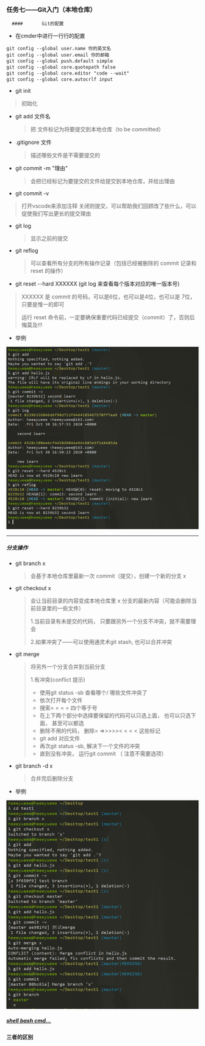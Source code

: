 ### 任务七——Git入门（本地仓库）

      ####       Git的配置

* 在cmder中进行一行行的配置

```
git config --global user.name 你的英文名
git config --global user.email 你的邮箱
git config --global push.default simple
git config --global core.quotepath false
git config --global core.editor "code --wait"
git config --global core.autocrlf input
```

*  git init

  > 初始化

* git add 文件名 

  > 把 文件标记为将要提交到本地仓库（to be committed）

* .gitignore 文件

  > 描述哪些文件是不需要提交的

* git commit -m "理由"

  >  会把已经标记为要提交的文件给提交到本地仓库，并给出理由

*  git commit -v 

  > 打开vscode来添加注释 关闭则提交，可以帮助我们回顾改了些什么，可以促使我们写出更长的提交理由

* git log

  > 显示之前的提交

* git reflog

  > 可以查看所有分支的所有操作记录（包括已经被删除的 commit 记录和 reset 的操作）

*  git reset --hard XXXXXX (git log 来查看每个版本对应的唯一版本号)

  > XXXXXX 是 commit 的号码，可以是6位，也可以是4位，也可以是 7位，只要是惟一的即可
  >
  > 运行 reset 命令前，一定要确保重要代码已经提交（commit）了，否则后悔莫及!!!

* 举例

![](./../img/1604049992(1).jpg)



----------------

   #####  分支操作

* git branch x

  >  会基于本地仓库里最新一次 commit（提交），创建一个新的分支 x

* git checkout x 

  > 会让当前目录的内容变成本地仓库里 x 分支的最新内容（可能会删除当前目录里的一些文件）
  >
  > 1.当前目录有未提交的代码， 只要跟另外一个分支不冲突，就不需要理会
  >
  > 2.如果冲突了——可以使用通灵术git stash, 也可以合并冲突

* git merge

  > 将另外一个分支合并到当前分支
  >
  > 1.有冲突(conflict 提示)
  >
  > * 使用git status -sb 查看哪个/ 哪些文件冲突了
  > *  依次打开每个文件
  > * 搜索= = = = 四个等于号
  > * 在上下两个部分中选择要保留的代码可以只选上面， 也可以只选下面， 甚至可以都选
  > * 删除不用的代码， 删除= =>>>>>< < < < 这些标记
  > * git add 对应文件
  > * 再次git status -sb, 解决下一个文件的冲突
  > * 直到没有冲突， 运行git commit （ 注意不需要选项）

* git branch  -d  x

  > 合并完后删除分支

* 举例

![](分支.png)



##### [shell bash cmd...](https://www.cnblogs.com/panchanggui/p/9582481.html)

#### 三者的区别





